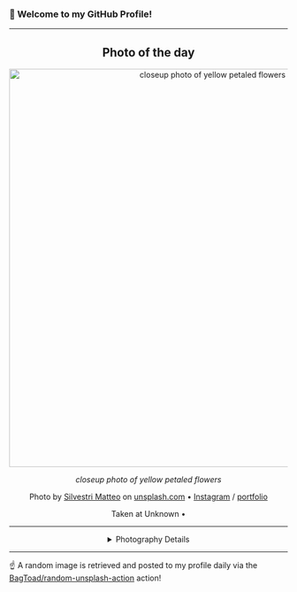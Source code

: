 ### 👋 Welcome to my GitHub Profile!

----
<div align="center">

## Photo of the day
  
  <a href="https://unsplash.com/photos/closeup-photo-of-yellow-petaled-flowers-6-C0VRsagUw"><img width="720" src="https://images.unsplash.com/reserve/HgZuGu3gSD6db21T3lxm_San%20Zenone.jpg?crop=entropy&cs=tinysrgb&fit=max&fm=jpg&ixid=M3w1OTQ0OTd8MHwxfHJhbmRvbXx8fHx8fHx8fDE3Mzk0MjY5NTZ8&ixlib=rb-4.0.3&q=80&w=1080" alt="closeup photo of yellow petaled flowers"></a>
  
  <em>closeup photo of yellow petaled flowers</em>
  
  <em></em>

  Photo by [Silvestri Matteo](http://www.matteosilvestri.it/) on [unsplash.com](https://unsplash.com/) • [Instagram](https://instagram.com/matteo_madeo) / [portfolio](http://www.matteosilvestri.it/)
  
  Taken at Unknown • 
  
  ---
  
<details>
<summary>Photography Details</summary>
  
| Parameter     | Value |
| ------------- | ----- |
| Camera Model  | NIKON D800 |
| Exposure Time | 1/400 |
| Aperture      | 4.0 |
| Focal Length  | 160.0 |
| ISO           | 250 |
| Location      | Unknown (null) |
| Coordinates   | Latitude null, Longitude null |

</details>

</div>

----

☝️ A random image is retrieved and posted to my profile daily via the [BagToad/random-unsplash-action](https://github.com/BagToad/random-unsplash-action) action!
